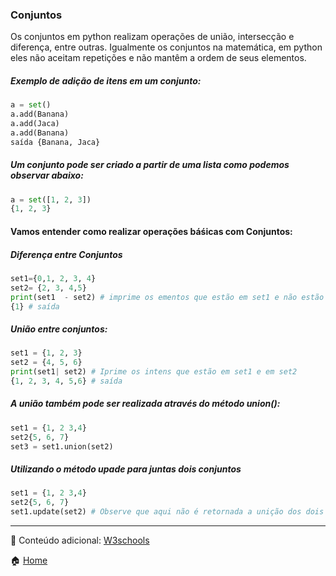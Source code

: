 ### Conjuntos

Os conjuntos em python realizam operações de união, intersecção e diferença, entre outras. Igualmente os conjuntos na matemática, em python eles não aceitam repetições e não mantêm a ordem de seus elementos.

##### Exemplo de adição de itens em um conjunto:
```python
a = set()
a.add(Banana)
a.add(Jaca)
a.add(Banana)
saída {Banana, Jaca}
```
##### Um conjunto pode ser criado a partir de uma lista como podemos observar abaixo:
```python
a = set([1, 2, 3])
{1, 2, 3}
```
#### Vamos entender como realizar operações báśicas com Conjuntos:

##### Diferença entre Conjuntos
```python
set1={0,1, 2, 3, 4}
set2= {2, 3, 4,5}
print(set1  - set2) # imprime os ementos que estão em set1 e não estão em set2
{1} # saída
```


##### União entre conjuntos:
```python
set1 = {1, 2, 3}
set2 = {4, 5, 6}
print(set1| set2) # Iprime os intens que estão em set1 e em set2
{1, 2, 3, 4, 5,6} # saída
```
##### A união também pode ser realizada através do método union():
```python
set1 = {1, 2 3,4}
set2{5, 6, 7}
set3 = set1.union(set2)
```
##### Utilizando o método upade para juntas dois conjuntos
```python
set1 = {1, 2 3,4}
set2{5, 6, 7}
set1.update(set2) # Observe que aqui não é retornada a unição dos dois conjuntos, mas um conjunto é inserido em outro
```

______

:gift: Conteúdo adicional:
[W3schools](https://www.w3schools.com/python/python_sets.asp)


:house: [Home](https://github.com/Evaldo-comp/Python_Teoria-e-Pratica)
